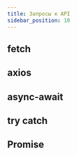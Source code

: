 ```yaml
---
title: Запросы к API
sidebar_position: 10
---
```


## fetch 


## axios

## async-await

## try catch

## Promise
